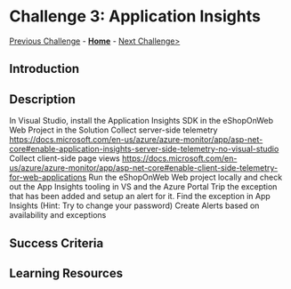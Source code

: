 # Challenge 3: Application Insights

[Previous Challenge](./02-Monitoring-And-Alert-Rule-Automation.md) - **[Home](../README.md)** - [Next Challenge>](./04-Virtual-Machine-Insights.md)

## Introduction

## Description

In Visual Studio, install the Application Insights SDK in the eShopOnWeb Web Project in the Solution
Collect server-side telemetry
https://docs.microsoft.com/en-us/azure/azure-monitor/app/asp-net-core#enable-application-insights-server-side-telemetry-no-visual-studio 
Collect client-side page views
https://docs.microsoft.com/en-us/azure/azure-monitor/app/asp-net-core#enable-client-side-telemetry-for-web-applications
Run the eShopOnWeb  Web project locally and check out the App Insights tooling in VS and the Azure Portal
Trip the exception that has been added and setup an alert for it.
Find the exception in App Insights (Hint: Try to change your password)
 Create Alerts based on availability and exceptions

## Success Criteria

## Learning Resources
